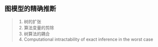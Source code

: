 

## 图模型的精确推断

> 1. 树的扩张
> 2. 算法变量的剪除
> 3. 树算法的耦合
> 4. Computational intractability of exact inference in the worst case